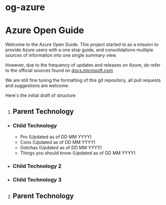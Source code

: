 # og-azure
Azure Open Guide
======

Welcome to the Azure Open Guide. This project started to as a mission to provide Azure users with a one stop guide, and consolidations multiple sources of information into one single summary view.

However, due to the frequency of updates and releases on Azure, do refer to the official sources found on [docs.microsoft.com](https://docs.microsoft.com)

We are still fine tuning the formatting of this git repository, all pull requests and suggestions are welcome.

Here's the initial draft of structure
1. ## Parent Technology
  * ### Child Technology
    * Pro (Updated as of DD MM YYYY)
    * Cons (Updated as of DD MM YYYY)
    * Gotchas (Updated as of DD MM YYYY)
    * Things you should know (Updated as of DD MM YYYY)
  * ### Child Technology 2
  * ### Child Technology 3
2. ## Parent Technology
